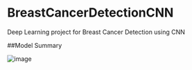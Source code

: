 # BreastCancerDetectionCNN
Deep Learning project for Breast Cancer Detection using CNN

##Model Summary

![image](https://github.com/raninduSachintha/BreastCancerDetectionCNN/assets/88844784/cb1ff030-89fd-4829-97d7-1571c4db6440)
